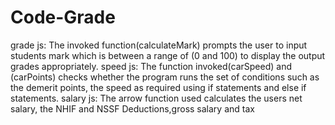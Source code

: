 # Code-Grade
grade js:
The invoked function(calculateMark) prompts the user to input students mark which is between a range of (0 and 100) to display the output grades appropriately. 
speed js:
The function invoked(carSpeed) and (carPoints) checks whether the program runs the set of conditions such as the demerit points, the speed as required using if statements and else if statements.
salary js:
The arrow function used calculates the users net salary, the NHIF and NSSF Deductions,gross salary and tax 
